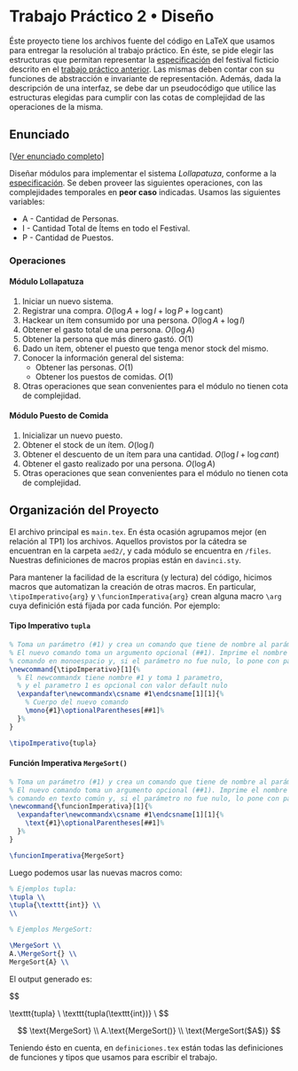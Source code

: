 # Trabajo Práctico 2 • Diseño

Éste proyecto tiene los archivos fuente del código en LaTeX que usamos para entregar la resolución al trabajo práctico. En éste, se pide elegir las estructuras que permitan representar la [especificación](./especificacion.pdf) del festival ficticio descrito en el [trabajo práctico anterior](../1/). Las mismas deben contar con su funciones de abstracción e invariante de representación. Además, dada la descripción de una interfaz, se debe dar un pseudocódigo que utilice las estructuras elegidas para cumplir con las cotas de complejidad de las operaciones de la misma.

## Enunciado

[[Ver enunciado completo]](./enunciado.pdf)

Diseñar módulos para implementar el sistema _Lollapatuza_, conforme a la [especificación](./especificacion.pdf). Se deben proveer las siguientes operaciones, con las complejidades temporales en **peor caso** indicadas. Usamos las siguientes variables:

- A - Cantidad de Personas.
- I - Cantidad Total de Ítems en todo el Festival.
- P - Cantidad de Puestos.

### Operaciones

#### Módulo Lollapatuza

1) Iniciar un nuevo sistema. 
2) Registrar una compra. $O(\log A + \log I + \log P + \log \text{cant} )$
3) Hackear un ítem consumido por una persona. $O(\log A + \log I)$
4) Obtener el gasto total de una persona. $O(\log A)$
5) Obtener la persona que más dinero gastó. $O(1)$
6) Dado un ítem, obtener el puesto que tenga menor stock del mismo.
7) Conocer la información general del sistema:
    - Obtener las personas. $O(1)$
    - Obtener los puestos de comidas. $O(1)$
8) Otras operaciones que sean convenientes para el módulo no tienen cota de complejidad.

#### Módulo Puesto de Comida

1) Inicializar un nuevo puesto.
2) Obtener el stock de un ítem. $O(\log I)$
3) Obtener el descuento de un ítem para una cantidad. $O(\log I + \log cant)$
4) Obtener el gasto realizado por una persona. $O(\log A)$
5) Otras operaciones que sean convenientes para el módulo no tienen cota de complejidad.

## Organización del Proyecto

El archivo principal es `main.tex`. En ésta ocasión agrupamos mejor (en relación al TP1) los archivos. Aquellos provistos por la cátedra se encuentran en la carpeta `aed2/`, y cada módulo se encuentra en `/files`. Nuestras definiciones de macros propias están en `davinci.sty`.

Para mantener la facilidad de la escritura (y lectura) del código, hicimos macros que automatizan la creación de otras macros. En particular, `\tipoImperativo{arg}` y `\funcionImperativa{arg}` crean alguna macro `\arg` cuya definición está fijada por cada función. Por ejemplo:


#### Tipo Imperativo `tupla`
```tex
% Toma un parámetro (#1) y crea un comando que tiene de nombre al parámetro.
% El nuevo comando toma un argumento opcional (##1). Imprime el nombre del
% comando en monoespacio y, si el parámetro no fue nulo, lo pone con paréntesis.
\newcommand{\tipoImperativo}[1]{%
  % El newcommandx tiene nombre #1 y toma 1 parametro, 
  % y el parametro 1 es opcional con valor default nulo
  \expandafter\newcommandx\csname #1\endcsname[1][1]{%
    % Cuerpo del nuevo comando
    \mono{#1}\optionalParentheses[##1]%
  }%
}

\tipoImperativo{tupla}
```

#### Función Imperativa `MergeSort()`
```tex
% Toma un parámetro (#1) y crea un comando que tiene de nombre al parámetro.
% El nuevo comando toma un argumento opcional (##1). Imprime el nombre del
% comando en texto común y, si el parámetro no fue nulo, lo pone con paréntesis.
\newcommand{\funcionImperativa}[1]{%
  \expandafter\newcommandx\csname #1\endcsname[1][1]{%
    \text{#1}\optionalParentheses[##1]%
  }%
}

\funcionImperativa{MergeSort}
```

Luego podemos usar las nuevas macros como:

```tex
% Ejemplos tupla:
\tupla \\
\tupla{\texttt{int}} \\
\\

% Ejemplos MergeSort:

\MergeSort \\
A.\MergeSort{} \\
MergeSort{A} \\
```

El output generado es:

$$

\texttt{tupla} \\
\texttt{tupla(\texttt{int})} \\
$$

$$
\text{MergeSort} \\
A.\text{MergeSort()} \\
\text{MergeSort($A$)}
$$

Teniendo ésto en cuenta, en `definiciones.tex` están todas las definiciones de funciones y tipos que usamos para escribir el trabajo.